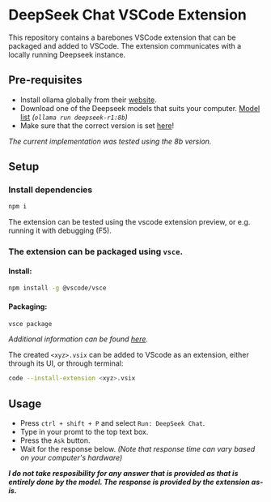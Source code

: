 # DeepSeek Chat VSCode Extension

This repository contains a barebones VSCode extension that can be packaged and added to VSCode.
The extension communicates with a locally running Deepseek instance.

## Pre-requisites

- Install ollama globally from their [website](https://ollama.com/).
- Download one of the Deepseek models that suits your computer. [Model list](https://ollama.com/library/deepseek-r1)
  _(`ollama run deepseek-r1:8b`)_
- Make sure that the correct version is set [here](./src/extension.ts#19)!

_The current implementation was tested using the 8b version._

## Setup

### Install dependencies

```bash
npm i
```

The extension can be tested using the vscode extension preview, or e.g. running it with debugging (F5).

### The extension can be packaged using `vsce`.

#### Install:

```bash
npm install -g @vscode/vsce
```

#### Packaging:

```bash
vsce package
```

_Additional information can be found [here](https://code.visualstudio.com/api/working-with-extensions/publishing-extension#packaging-extensions)._

The created `<xyz>.vsix` can be added to VScode as an extension, either through its UI, or through terminal:

```bash
code --install-extension <xyz>.vsix
```

## Usage

- Press `ctrl + shift + P` and select `Run: DeepSeek Chat`.
- Type in your promt to the top text box.
- Press the `Ask` button.
- Wait for the response below. _(Note that response time can vary based on your computer's hardware)_

**_I do not take resposibility for any answer that is provided as that is entirely done by the model.
The response is provided by the extension as-is._**
